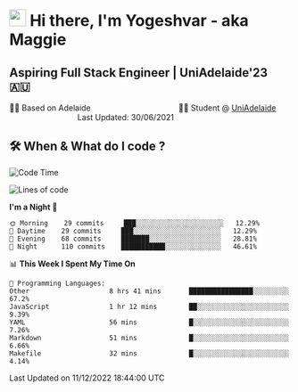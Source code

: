 <h1><img src="https://emojis.slackmojis.com/emojis/images/1531849430/4246/blob-sunglasses.gif?1531849430" width="30"/> Hi there, I'm Yogeshvar - aka Maggie</h1>

## Aspiring Full Stack Engineer | UniAdelaide'23 🇦🇺  
🏂🏻  Based on Adelaide &nbsp;&nbsp;&nbsp;&nbsp;&nbsp;&nbsp;&nbsp;&nbsp;&nbsp;&nbsp;&nbsp;&nbsp;&nbsp;&nbsp;&nbsp;&nbsp;&nbsp;&nbsp;&nbsp;&nbsp;&nbsp;&nbsp;&nbsp;&nbsp;&nbsp;&nbsp;&nbsp;&nbsp;&nbsp;&nbsp;&nbsp;&nbsp;&nbsp;&nbsp;&nbsp;&nbsp;&nbsp;&nbsp;&nbsp;👨‍💻 Student @ [UniAdelaide](https://www.adelaide.edu.au)   &nbsp;&nbsp;&nbsp;&nbsp;&nbsp;&nbsp;&nbsp;&nbsp;&nbsp;&nbsp;&nbsp;&nbsp;&nbsp;&nbsp;&nbsp;&nbsp;&nbsp;&nbsp;&nbsp;&nbsp;&nbsp;&nbsp;&nbsp;&nbsp;&nbsp;&nbsp;&nbsp;&nbsp;&nbsp;&nbsp;&nbsp;Last Updated: 30/06/2021

## 🛠 When & What do I code ?  

<!--START_SECTION:waka-->
![Code Time](http://img.shields.io/badge/Code%20Time-1%2C866%20hrs%2014%20mins-blue)

![Lines of code](https://img.shields.io/badge/From%20Hello%20World%20I%27ve%20Written-2%20Million%20lines%20of%20code-blue)

**I'm a Night 🦉** 

```text
🌞 Morning    29 commits     ███░░░░░░░░░░░░░░░░░░░░░░   12.29% 
🌆 Daytime    29 commits     ███░░░░░░░░░░░░░░░░░░░░░░   12.29% 
🌃 Evening    68 commits     ███████░░░░░░░░░░░░░░░░░░   28.81% 
🌙 Night      110 commits    ███████████░░░░░░░░░░░░░░   46.61%

```


📊 **This Week I Spent My Time On** 

```text
💬 Programming Languages: 
Other                    8 hrs 41 mins       ████████████████░░░░░░░░░   67.2% 
JavaScript               1 hr 12 mins        ██░░░░░░░░░░░░░░░░░░░░░░░   9.39% 
YAML                     56 mins             █░░░░░░░░░░░░░░░░░░░░░░░░   7.26% 
Markdown                 51 mins             █░░░░░░░░░░░░░░░░░░░░░░░░   6.66% 
Makefile                 32 mins             █░░░░░░░░░░░░░░░░░░░░░░░░   4.14%

```


 Last Updated on 11/12/2022 18:44:00 UTC
<!--END_SECTION:waka-->
